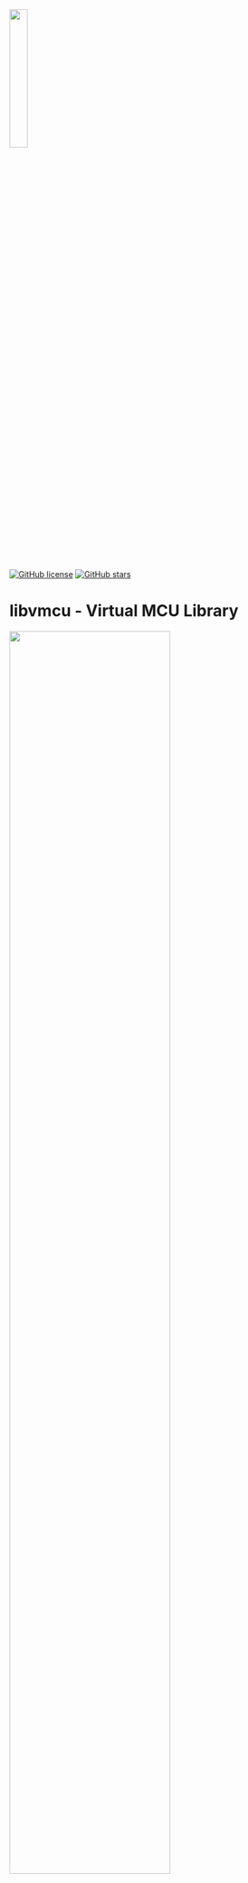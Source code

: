 <img src="https://raw.githubusercontent.com/Milo-D/MDX-Assembly-Debugger/master/images/libvmcu_logo.svg" width="25%">

[![GitHub license](https://img.shields.io/github/license/Milo-D/MDX-Assembly-Debugger.svg)](https://github.com/Milo-D/MDX-Assembly-Debugger.git/blob/master/LICENSE)
[![GitHub stars](https://img.shields.io/github/stars/Milo-D/MDX-Assembly-Debugger.svg?style=social&label=Star&maxAge=2592000)](https://GitHub.com/Milo-D/MDX-Assembly-Debugger/stargazers/)

# libvmcu - Virtual MCU Library

<img src="https://user-images.githubusercontent.com/46600932/124829351-d060b380-df78-11eb-9ff6-39ac6e392893.png" width="75%">

libvmcu is a small engine for static and dynamic analysis of AVR Microcontroller binaries.

It takes care of the preparation of raw data, which can then be further processed by other programs. 
The goal here is to make it possible to interact programmatically with AVR source code.

libvmcu provides you with

- a simple way to analyze AVR assembly without further dependencies.
- directed control flow graphs extracted from your binary
- disassembly and a decomposed representation of instructions
- abstract implicit/explicit read/write memory access information
- analyzer modules for interrupt vectors, strings, ...
- cross references from/to disassembled instructions
- and more...

**Note: This library is still in development.**

### Table of Contents
[I Examples](#Examples)

[II Showcase](#Showcase)

[III How VMCU works](#How-libvmcu-works)

[IV Setup VMCU](#Setup)

[V Supported MCUs](#Supported-Microcontroller)

[VI Dynamic Analysis](#Dynamic-Analysis)

[VII Static Analysis](#Static-Analysis)

[VIII Instruction-Set](#Instructions)

[IX Bindings](#Bindings)

[X Contributing](#Contributing)

[XI Credits](#Credits)

[XII Documentation](#Documentation)

# Examples

#### Printing controlflow of a binary

```c
/* A possible implementation of print_instruction can be found below */

int main(const int argc, const char **argv) {
    
    /* ignoring checks for this example */
    vmcu_model_t  *m328p  = vmcu_model_ctor(VMCU_DEVICE_M328P);
    vmcu_report_t *report = vmcu_analyze_ihex("file.hex", m328p);

    for(int32_t i = 0; i < report->cfg->used; i++) {
        
        vmcu_cfg_node_t *node = &report->cfg->node[i];
        print_instruction(node->xto.i);
        
        if(node->t != NULL) {
            
            printf("true  -> ");
            print_instruction(node->t->xto.i);
        }
        
        if(node->f != NULL) {
            
            printf("false -> ");
            print_instruction(node->f->xto.i);
        }
        
        printf("\n");
    } 
    
    vmcu_report_dtor(report);
    vmcu_model_dtor(m328p);
    
    return EXIT_SUCCESS;
}
```

```assembly
         0x0000  .... f1f3  breq -2         ; (ZF == 1): PC <- PC + -2 + 1
true  -> 0x3fff  .... 839a  sbi 0x10, 3     ; IO[0x10, 3] <- 1
false -> 0x0001  .... 0fef  ldi r16, 0xff   ; r16 <- 0xff
--------------------------------------------------------------------------------
         0x0001  .... 0fef  ldi r16, 0xff   ; r16 <- 0xff
true  -> 0x0002  .... 5817  cp r21, r24     ; r21 - r24
--------------------------------------------------------------------------------
         0x0002  .... 5817  cp r21, r24     ; r21 - r24
true  -> 0x0003  .... 19f4  brne 3          ; (ZF == 0): PC <- PC + 3 + 1
--------------------------------------------------------------------------------
         0x0003  .... 19f4  brne 3          ; (ZF == 0): PC <- PC + 3 + 1
true  -> 0x0007  .... 0127  eor r16, r17    ; r16 <- r16 ^ r17
false -> 0x0004  .... a895  wdr             ; watchdog reset
--------------------------------------------------------------------------------
         0x0004  .... a895  wdr             ; watchdog reset
true  -> 0x0005  .... 8895  sleep           ; circuit sleep
--------------------------------------------------------------------------------
         0x0005  .... 8895  sleep           ; circuit sleep
true  -> 0x0006  .... 0000  nop             ; no operation
--------------------------------------------------------------------------------
         0x0006  .... 0000  nop             ; no operation
true  -> 0x0007  .... 0127  eor r16, r17    ; r16 <- r16 ^ r17
--------------------------------------------------------------------------------
         0x0007  .... 0127  eor r16, r17    ; r16 <- r16 ^ r17
--------------------------------------------------------------------------------
         0x3fff  .... 839a  sbi 0x10, 3     ; IO[0x10, 3] <- 1
true  -> 0x0000  .... f1f3  breq -2         ; (ZF == 1): PC <- PC + -2 + 1
--------------------------------------------------------------------------------
```

#### Printing disassembly of an intel hex file

```c
/* A possible implementation of print_instruction can be found below */

int main(const int argc, const char **argv) {
    
    /* ignoring checks for this example */
    vmcu_model_t  *m328p  = vmcu_model_ctor(VMCU_DEVICE_M328P); 
    vmcu_report_t *report = vmcu_analyze_ihex("file.hex", m328p);
    
    for(int32_t i = 0; i < report->progsize; i++) {

        printf("0x%04x ", report->disassembly[i].addr);
        print_instruction(&report->disassembly[i]);
    }
        
    vmcu_report_dtor(report);
    vmcu_model_dtor(m328p);
    
    return EXIT_SUCCESS;
}
```

```assembly
0x004e ldi r27, 0x06 ; r27 <- 0x06
0x004f rjmp 1        ; PC <- PC + 1 + 1
0x0050 st X+, r1     ; DS[X+] <- r1
0x0051 cpi r26, 0x20 ; r26 - 0x20
0x0052 cpc r27, r18  ; r27 - r18 - CF
0x0053 brne -4       ; (ZF == 0): PC <- PC + -4 + 1
0x0054 call 0x60b    ; PC <- 0x60b
```

#### Filtering read/write access on status flags

```c
/* A possible implementation of print_instruction can be found below */

int main(const int argc, const char **argv) {

    /* ignoring checks for this example */
    vmcu_model_t  *m328p  = vmcu_model_ctor(VMCU_DEVICE_M328P); 
    vmcu_report_t *report = vmcu_analyze_ihex("file.hex", m328p);

    for(int32_t i = 0; i < report->progsize; i++) {

        vmcu_instr_t *instr = &report->disassembly[i];
        
        if(instr->writes.c_flag == true)
            print_instruction(instr);
        
        if(instr->reads.c_flag == true)
            print_instruction(instr);
    }
    
    vmcu_report_dtor(report);
    vmcu_model_dtor(m328p);
    
    return EXIT_SUCCESS;
}
```

```assembly
subi r18, 0x00     ; r18 <- r18 - 0x00
adiw r29:r28, 0x1a ; r29:r28 <- r29:r28 + 0x1a
sbci r23, 0xff     ; r23 <- r23 - 0xff - CF
cpc r19, r17       ; r19 - r17 - CF
```

#### Printing interrupt vectors and their xref-to

```c
int main(const int argc, const char **argv) {

    /* ignoring checks for this example */
    vmcu_model_t  *m328p  = vmcu_model_ctor(VMCU_DEVICE_M328P); 
    vmcu_report_t *report = vmcu_analyze_ihex("file.hex", m328p);

    for(int32_t i = 0; i < report->n_vector; i++) {

        vmcu_vector_t *vect = &report->vector[i];
        vmcu_instr_t  *isr  = vect->xto->i;
        
        printf("Vector ID %d @ 0x%04x\n", vect->id, vect->addr);
        printf(" interrupt service routine at 0x%04x", isr->addr);
        printf("\n\n");
    }
    
    vmcu_report_dtor(report);
    vmcu_model_dtor(m328p);
    
    return EXIT_SUCCESS;
}
```

```assembly
Vector ID 16 @ 0x0020
 interrupt service routine at 0x03f5

Vector ID 17 @ 0x0022
 interrupt service routine at 0x008a

Vector ID 18 @ 0x0024
 interrupt service routine at 0x03c3

Vector ID 19 @ 0x0026
 interrupt service routine at 0x039d
```

#### Printing xrefs of potential labels

```c
/* A possible implementation of print_instruction can be found below */

int main(const int argc, const char **argv) {
    
    /* ignoring checks for this example */
    vmcu_model_t  *m328p  = vmcu_model_ctor(VMCU_DEVICE_M328P); 
    vmcu_report_t *report = vmcu_analyze_ihex("file.hex", m328p);
    
    for(int32_t i = 0; i < report->n_label; i++) {

        vmcu_label_t *lx = &report->label[i];
        printf("0x%04x\tL%d\n\n", lx->addr, lx->id);

        for(int32_t j = 0; j < lx->n_xfrom; j++) {

            vmcu_xref_t *x = &lx->xfrom[j];
            
            printf(" xref from 0x%04x ", x->i->addr);
            print_instruction(x->i);
        }

        printf("\n");
    }
    
    vmcu_report_dtor(report);
    vmcu_model_dtor(m328p);
    
    return EXIT_SUCCESS;
}
```

```assembly
0x04c6  L75

 xref from 0x04a1 call +1222 ; PC <- 0x4c6
 xref from 0x0a84 call +1222 ; PC <- 0x4c6
 xref from 0x0b5c call +1222 ; PC <- 0x4c6

0x04e2  L76

 xref from 0x05d4 rjmp -243  ; PC <- PC - 0xf3 + 1

0x05d0  L77

 xref from 0x04e1 rjmp +238  ; PC <- PC + 0xee + 1
```

#### Printing xrefs of special function registers 

```c
/* A possible implementation of print_instruction can be found below */

int main(const int argc, const char **argv) {

    /* ignoring checks for this example */
    vmcu_model_t  *m328p  = vmcu_model_ctor(VMCU_DEVICE_M328P); 
    vmcu_report_t *report = vmcu_analyze_ihex("file.hex", m328p);

    for(int32_t i = 0; i < report->n_sfr; i++) {

        vmcu_sfr_t *sfr = &report->sfr[i];
        printf("SFR ID: %d\n\n", sfr->id);

        for(int32_t j = 0; j < sfr->n_xfrom; j++) {

            vmcu_xref_t *x = &sfr->xfrom[j];

            printf(" xref from 0x%04x ", x->i->addr);
            print_instruction(x->i);
        }

        printf("\n");
    }

    vmcu_report_dtor(report);
    vmcu_model_dtor(m328p);
    
    return EXIT_SUCCESS;
}
```

```assembly
SFR ID: 17
       
 xref from 0x00f4 sbi 0x1f, 2     ; IO[1f, 2] <- 0x01
 xref from 0x00f5 sbi 0x1f, 1     ; IO[1f, 1] <- 0x01
 
SFR ID: 50

 xref from 0x004c sts 0x006e, r1  ; DATA[0x6e] <- R1
 xref from 0x0051 lds r24, 0x006e ; R24 <- DATA[0x6e]
 xref from 0x0054 sts 0x006e, r24 ; DATA[0x6e] <- R24
```

#### Extracting details from opcode

```c
/* 0x6a97 (little endian) <=> sbiw r29:r28, 0x1a */

int main(const int argc, const char **argv) {
    
    /* initialize a device model */
    vmcu_model_t *m328p = vmcu_model_ctor(VMCU_DEVICE_M328P);
    
    vmcu_instr_t instr;
    vmcu_disassemble_bytes(0x6a97, &instr, m328p);
    
    const VMCU_IKEY key    = instr.key;           // VMCU_IKEY_SBIW
    const VMCU_GROUP grp   = instr.group;         // VMCU_GROUP_MATH_LOGIC
    
    const uint32_t opcode  = instr.opcode;        // 0x976a (big endian)
    const uint16_t addr    = instr.addr;          // 0x0000 (undefined)

    const bool dword       = instr.dword;         // false
    const bool exec        = instr.exec;          // true
    
    vmcu_operand_t *src    = &instr.src;          // source operand
    vmcu_operand_t *dest   = &instr.dest;         // destination operand

    VMCU_OPTYPE src_type   = src->type;           // VMCU_OPTYPE_K6
    VMCU_OPTYPE dest_type  = dest->type;          // VMCU_OPTYPE_RP
    
    const uint8_t src_val  = src->k;              // 0x1a
    
    VMCU_REGISTER dest_rh  = dest->rp.high;       // VMCU_REGISTER_R29
    VMCU_REGISTER dest_rl  = dest->rp.low;        // VMCU_REGISTER_R28
    
    const bool writes_hf   = instr.writes.h_flag; // false
    const bool writes_cf   = instr.writes.c_flag; // true
    
    const bool reads_io    = instr.reads.io;      // false
    const bool reads_nf    = instr.reads.n_flag;  // false
    
    vmcu_mnemonic_t *mnem  = &instr.mnem;         // instruction mnemonic
    
    const char *base_str   = mnem->base;          // "sbiw"
    const char *dest_str   = mnem->dest;          // "r29:r28"
    const char *src_str    = mnem->src;           // "0x1a"
    const char *com_str    = mnem->comment;       // "r29:r28 <- r29:r28 - 0x1a"
    
    vmcu_model_dtor(m328p);
    
    return EXIT_SUCCESS;
}
```

#### Example of an instruction-printer function

```c
/* this snippet can be used to assemble and print an instruction */

void print_instruction(const vmcu_instr_t *instr) {

    printf("%s",  instr->mnem.base);

    if(instr->dest.type != VMCU_OPTYPE_NONE)
        printf(" %s,", instr->mnem.dest);

    if(instr->src.type != VMCU_OPTYPE_NONE)
        printf(" %s", instr->mnem.src);

    printf(" %s\n", instr->mnem.comment);
}
```

# Showcase

![mdx_debug](https://user-images.githubusercontent.com/46600932/104666434-33f9da80-56d4-11eb-882b-724b13536412.png)
<sup>A small debugger written with libvmcu</sup>

![vcd_showcase](https://user-images.githubusercontent.com/46600932/109825592-430ffa00-7c3a-11eb-9af3-26175b962ef2.png)
<sup>VCD-Trace Tool by pointbazaar</sup>

![disasm_driver](https://user-images.githubusercontent.com/46600932/122659005-6a4ff000-d173-11eb-9c11-bb161de24d5d.png)
<sup>An example of a small disassembler</sup>

# How libvmcu works

### Device Models

A device model is an abstraction over a microcontroller type. It contains MCU specific
data, like memory sections and layouts.

Each implementation of a microcontroller has a device loader which fills the 
device model with data. The device model is then used to supply the
analyzer pipeline with all the relevant data it needs.

### Analyzer Pipeline

**Stage 0:** The very first stage is the decoder. The decoder tries to decode the given Hex File.

**Stage 1:** Once the binary has been decoded successfully, the data will be sent to the annotator. This stage
annotates instructions by adding additional information about the instruction itself, like groups and
explicit/implicit read/write access.

**Stage 2:** The decomposer takes care of opcodes and tries to extract and classify their operands.

**Stage 3:** In this stage, the disassembler receives the result of the previous stage in order to generate 
mnemonics and some comments.

**Stage 4:** Now the analyzer comes into play. The analyzer takes all the data from the previous three steps 
and performs a static analysis on it. It then generates a report and returns it, so that
a virtual microcontroller can be initialized in order to start a dynamic analysis.

### Virtual System - Core

The virtual system core consists of following components:

**GPRs -** A set of general purpose registers (r0 - r31)

**SREG -** Status Register of the microcontroller

**FLASH -** Storage for program data.

**DATA -** The dataspace contains mapped GPRs, mapped SFRs and SRAM.

**I/O -** This module updates the peripherals and interrupts.

### Virtual System - Peripherals

Peripherals and interrupts are managed by the I/O module (core).

# Setup

Currently this library comes with two headers, both can be found in engine/include/libvmcu:

- libvmcu_analyzer.h  (static analysis)
- libvmcu_system.h    (dynamic analysis, simulation)

Let's say, we have a file called prog.c on top level of this repository 
and we want to link it with libvmcu:

#### Include libvmcu headers
```c
/* prog.c */

#include "libvmcu_analyzer.h"
#include "libvmcu_system.h"

int main(void) {
    
    /* do something */
    return 0;
}
```

#### Build libvmcu
```console
You@Terminal:~$ cd build-release/
You@Terminal:~$ make -f build.mk
```

#### Build driver object
```console
You@Terminal:~$ gcc -Iengine/include/libvmcu/ -c prog.c -o prog.o
```

#### Link with libvmcu (do not forget -lm)
```console
You@Terminal:~$ gcc -o prog prog.o -Lbuild-release/ -lvmcu -lm
```

That's it. If you face issues, take look at some examples in the driver/ directory.

# Supported Microcontroller

libvmcu tries to support as many AVR types as possible for static analysis. The
dynamic analysis is currently only planned for the ATmega328 family but may be extended
in the future.

It should be pretty easy to add new microcontrollers to the static analysis. For more information
take a look at engine/*/arch/

#### Supported MCUs for static analysis

- [ ] AVR Device Core
  - [ ] ATtiny15
  - [ ] ...
  
- [ ] AVRe Device Core
  - [ ] ATtiny1634
  - [ ] ...
  
- [ ] AVRe+ Device Core
  - [x] ATmega328(P)
  - [ ] ...
  
- [ ] AVRxm Device Core
  - [ ] ATxmega128A1
  - [ ] ...
  
- [ ] AVRxt Device Core
  - [ ] ATtiny827
  - [ ] ...
  
- [ ] AVRrc Device Core
  - [ ] ATtiny10
  - [ ] ...

#### Supported MCUs for dynamic analysis

- [x] ATmega328(P)
- [ ] ATmega168
- [ ] ATmega88
- [ ] ATmega48

# Static Analysis

- [x] disassembler
- [x] cross references (xref-from, xref-to)
- [ ] analyzer flags

- [x] Decompose and classify instructions
  - [x] instruction groups
  - [x] operands and operand types

- [x] Analyzer for AVR binaries
   - [x] label analysis
   - [x] vector analysis
   - [x] controlflow analysis
   - [ ] function analysis
   - [ ] ISR analysis
   - [x] SFR analysis
   - [ ] cycle analysis
   - [x] string analysis
     - [x] ASCII
     - [ ] UTF16
   - [ ] ...

- [ ] Format Reader
    - [x] intel hex
    - [ ] motorola hex
    - [ ] bin
    - [ ] elf 

# Dynamic Analysis

- [x] Backstepping
- [x] Interrupt support
- [x] cycle accurate realtime simulation
- [x] Support for 133 AVR assembly instructions
  

- [x] Accurate simulation of internal peripherals
    - [x] 8-bit Timer (partial)
    - [ ] 16-bit Timer
    - [x] EEPROM
    - [ ] UART
    - [ ] SPI
    - [ ] WDT
    - [ ] ...

# Instructions
Currently VMCU supports: ~ 133 Instructions. Some few instructions are implemented as 'nop'
instructions, therefore, have no real functionality. These instructions will be implemented
as soon as possible. Following instructions require further work:

- WDR
- ELPM
- DES
- SLEEP
- SPM
- BREAK

All other assembly instructions are working just fine.

# Bindings

- [x] Java
- [ ] Python

libvmcu has Java bindings for basic functionalities. For more information
take a look at bindings/java/

Also note that, bindings might not always work with the latest version due to development
of the engine.

# Contributing

| Engine                                       | Drivers                                        | Bindings                                       |Testing                                       |
|:--------------------------------------------:|:----------------------------------------------:|:----------------------------------------------:|:--------------------------------------------:|
| <span style="color:red">closed for PR</span> | <span style="color:green">open for PR</span>   | <span style="color:green">open for PR</span>   | <span style="color:green">open for PR</span>

# Credits

1) Huge thanks to <a href="https://alexander-hansen.dev">Alexander Hansen</a> for the new logo and architecture diagram. :)

# Documentation

![vdoc](https://user-images.githubusercontent.com/46600932/123187328-3db11680-d49a-11eb-8482-ea5fb7cc3014.png)

By the time of writing this the documentation is still in development. The (incomplete) documentation can be found at https://github.com/Milo-D/libvmcu-Virtual-MCU-Library/wiki 

If you are missing information and don't want to wait for the wiki, the libvmcu header files are pretty well documented, too.
